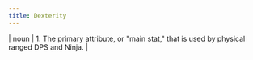 ```yaml
---
title: Dexterity
---
```

| noun | 1.  	The primary attribute, or "main stat," that is used by physical ranged DPS and Ninja.	|